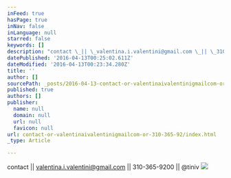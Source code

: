 ```yaml
---
inFeed: true
hasPage: true
inNav: false
inLanguage: null
starred: false
keywords: []
description: "contact \_|| \_valentina.i.valentini@gmail.com \_|| \_310-365-9200 \_|| \_@tiniv"
datePublished: '2016-04-13T00:25:02.611Z'
dateModified: '2016-04-13T00:23:34.280Z'
title: ''
author: []
sourcePath: _posts/2016-04-13-contact-or-valentinaivalentinigmailcom-or-310-365-92.md
published: true
authors: []
publisher:
  name: null
  domain: null
  url: null
  favicon: null
url: contact-or-valentinaivalentinigmailcom-or-310-365-92/index.html
_type: Article

---
```

contact  ||  valentina.i.valentini@gmail.com  ||  310-365-9200  ||  @tiniv
![](https://the-grid-user-content.s3-us-west-2.amazonaws.com/e7b5701a-bf34-448f-9a05-08de42a66304.jpg)